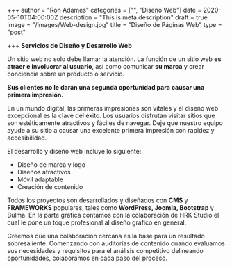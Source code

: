 +++
author = "Ron Adames"
categories = ["", "Diseño Web"]
date = 2020-05-10T04:00:00Z
description = "This is meta description"
draft = true
image = "/images/Web-design.jpg"
title = "Diseño de Páginas Web"
type = "post"

+++
**Servicios de Diseño y Desarrollo Web**

Un sitio web no solo debe llamar la atención. La función de un sitio web **es atraer e involucrar al usuario**, así como comunicar **su marca** y crear conciencia sobre un producto o servicio.

**Sus clientes no le darán una segunda oportunidad para causar una primera impresión.**

En un mundo digital, las primeras impresiones son vitales y el diseño web excepcional es la clave del éxito. Los usuarios disfrutan visitar sitios que son estéticamente atractivos y fáciles de navegar. Deje que nuestro equipo ayude a su sitio a causar una excelente primera impresión con rapidez y accesibilidad.

El desarrollo y diseño web incluye lo siguiente:

* Diseño de marca y logo
* Diseños atractivos
* Móvil adaptable
* Creación de contenido

Todos los proyectos son desarrollados y diseñados con **CMS** y **FRAMEWORKS** populares, tales como **WordPress, Joomla, Bootstrap** y Bulma. En la parte gráfica contamos con la colaboración de HRK Studio el cual le pone un toque profesional al diseño gráfico en general.

Creemos que una colaboración cercana es la base para un resultado sobresaliente. Comenzando con auditorías de contenido cuando evaluamos sus necesidades y requisitos para el análisis competitivo delineando oportunidades, colaboramos en cada paso del proceso.